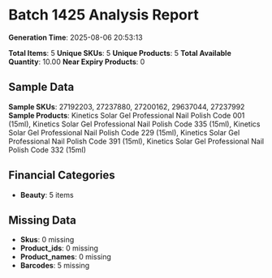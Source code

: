 # Batch 1425 Analysis Report

**Generation Time**: 2025-08-06 20:53:13

**Total Items**: 5
**Unique SKUs**: 5
**Unique Products**: 5
**Total Available Quantity**: 10.00
**Near Expiry Products**: 0

## Sample Data
**Sample SKUs**: 27192203, 27237880, 27200162, 29637044, 27237992
**Sample Products**: Kinetics Solar Gel Professional Nail Polish Code 001 (15ml), Kinetics Solar Gel Professional Nail Polish Code 335 (15ml), Kinetics Solar Gel Professional Nail Polish Code 229 (15ml), Kinetics Solar Gel Professional Nail Polish Code 391 (15ml), Kinetics Solar Gel Professional Nail Polish Code 332 (15ml)

## Financial Categories
- **Beauty**: 5 items

## Missing Data
- **Skus**: 0 missing
- **Product_ids**: 0 missing
- **Product_names**: 0 missing
- **Barcodes**: 5 missing
